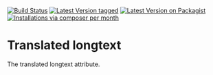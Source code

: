 [![Build Status](https://github.com/MetaModels/attribute_translatedlongtext/actions/workflows/diagnostics.yml/badge.svg)](https://github.com/MetaModels/attribute_translatedlongtext/actions)
[![Latest Version tagged](http://img.shields.io/github/tag/MetaModels/attribute_translatedlongtext.svg)](https://github.com/MetaModels/attribute_translatedlongtext/tags)
[![Latest Version on Packagist](http://img.shields.io/packagist/v/MetaModels/attribute_translatedlongtext.svg)](https://packagist.org/packages/MetaModels/attribute_translatedlongtext)
[![Installations via composer per month](http://img.shields.io/packagist/dm/MetaModels/attribute_translatedlongtext.svg)](https://packagist.org/packages/MetaModels/attribute_translatedlongtext)

Translated longtext
===================

The translated longtext attribute.
